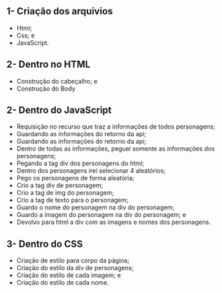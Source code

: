 ## 1- Criação dos arquivios

 - Html;
 - Css; e
 - JavaScript.

## 2- Dentro no HTML

 - Construção do cabeçalho; e
 -  Construção do Body

## 2- Dentro do JavaScript

 - Requisição no recurso que traz a informações de todos personagens;
 - Guardando as informações do retorno da api;
 - Guardando as informações do retorno da api;
 - Dentro de todas as informações, peguei somente as informações dos personagens;
 - Pegando a tag div dos personagens do html;
 - Dentro dos personagens irei selecionar 4 aleatórios;
 - Pego os personagens de forma aleatória;
 - Crio a tag div de personagem;
 - Crio a tag de img do personagem;
 - Crio a tag de texto para o personagem;
 - Guardo o nome do personagem na div do personagem;
 - Guardo a imagem do personagem na div do personagem; e
 - Devolvo para html a div com as imagens e nomes dos personagens.

## 3- Dentro do CSS
 - Criação de estilo para corpo da página;
 - Criação do estilo da div de personagens;
 - Criação do estilo de cada imagem; e
 - Criação do estilo de cada nome.
